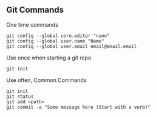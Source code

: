 ## Git Commands
One time commands

```shell
git config --global core.editor "nano"
git config --global user.name "Name"
git config --global user.email email@email.email
```
Use once when starting a git repo

```shell
git init
```
Use often, Common Commands

```shell
git init
git status
git add <path>
git commit -a "Some message here (Start with a verb)"
```

